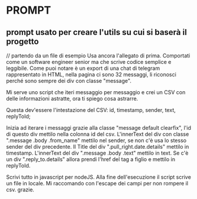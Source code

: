 # PROMPT

## prompt usato per creare l'utils su cui si baserà il progetto

// partendo da un file di esempio
Usa ancora l'allegato di prima.
Comportati come un software engineer senior ma che scrive codice semplice e leggibile.
Come puoi notare è un export di una chat di telegram rappresentato in HTML,  nella pagina ci sono 32 messaggi, li riconosci perché sono sempre dei div con classe "message".

Mi serve uno script che iteri messaggio per messaggio e crei un CSV con delle informazioni astratte, ora ti spiego cosa astrarre.

Questa dev'essere l'intestazione del CSV:
id, timestamp, sender, text, replyToId;

Inizia ad iterare i messaggi grazie alla classe "message default clearfix",
l'id di questo div mettilo nella colonna id del csv.
L'innerText del div con classe ".message .body .from_name" mettilo nel sender, se non c'è usa lo stesso sender del div precedente.
Il Title del div ".pull_right.date.details" mettilo in timestamp.
L'innerText del div ".message .body .text" mettilo in text.
Se c'è un div ".reply_to.details" allora prendi l'href del tag a figlio e mettilo in replyToId.

Scrivi tutto in javascript per nodeJS.
Alla fine dell'esecuzione il script scrive un file in locale.
Mi raccomando con l'escape dei campi per non rompere il csv.
grazie.
